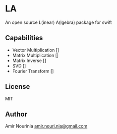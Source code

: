 # LA
An open source L(inear) A(lgebra) package for swift

## Capabilities
- Vector Multiplication []
- Matrix Multiplication []
- Matrix Inverse []
- SVD []
- Fourier Transform []

## License
MIT

## Author
Amir Nourinia amir.nouri.nia@gmail.com
